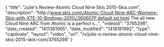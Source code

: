 {
    "title": "Julie's Review-Atomic Cloud Nine Skis 2015-Skis.com",
    "description": "http:\/\/www.skis.com\/Atomic-Cloud-Nine-ARC-Womens-Skis-with-XTE-10-Bindings-2015\/360607P,default,pd.html The all new Cloud Nine ARC from Atomic is a perfect s...",
    "videoid": "3765298",
    "date_created": "1411361065",
    "date_modified": "1418181992",
    "type": "captivate",
    "layout": "video",
    "url": "\/v\/julie-s-review-atomic-cloud-nine-skis-2015-skis-com\/3765298"
}